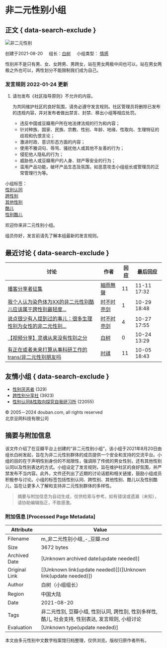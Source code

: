 # 非二元性别小组

## 正文 { data-search-exclude }


![非二元性别](https://img3.doubanio.com/view/group/sqxs/public/0c43cbccc86ae17.webp)

创建于2021-08-20     组长：[白树](https://www.douban.com/people/134136332/)     小组类型： [情感](/group/category?id=849)

性别并不是只有男、女、女跨男、男跨女，站在男女两极中间也可以，站在男女两极之外也可以，两性划分不能限制我们成为自己。

### 发言规则 2022-01-24 更新

1. 请勿发布《社区指导原则》不允许的内容。
   
   为共同维护社区的良好氛围，请务必遵守发言规则。社区管理员将删除已发布的违规内容，并对发布者做出禁言、封禁、移出小组等相应处罚。
   - 违反中国或豆瓣用户所在地法律法规的行为和内容；
   - 针对种族、国家、民族、宗教、性别、年龄、地缘、性取向、生理特征的歧视和仇恨言论；
   - 激进时政、意识形态方面的内容；
   - 使用不雅词句、辱骂、骚扰他人或其他不友善的行为；
   - 侵犯他人隐私的行为；
   - 威胁他人或豆瓣用户的人身、财产等安全的行为；
   - 滥用产品功能，破坏产品生态及氛围，如恶意攻击小组组长或管理员的正常管理行为等。

小组标签：  
[性别认同](https://www.douban.com/search?cat=1019&q=性别认同)  
[跨性别](https://www.douban.com/search?cat=1019&q=跨性别)  
[其他性别](https://www.douban.com/search?cat=1019&q=其他性别)  
[酷儿](https://www.douban.com/search?cat=1019&q=酷儿)  
[性别酷儿](https://www.douban.com/search?cat=1019&q=性别酷儿)

欢迎你来非二元性别小组。

组员你好，发言前请先了解本组最新的发言规则。

## 最近讨论 { data-search-exclude }

| 讨论 | 作者 | 回应 | 最后回应 |
|------|------|------|----------|
| [播客分享者征集](https://www.douban.com/group/topic/313737408/ "播客分享者征集") | [細雨無聲](https://www.douban.com/people/74143052/) | 11 | 11-11 17:32 |
| [我个人认为染色体为XX的非二元性别酷儿应该属于跨性别最轻度...](https://www.douban.com/group/topic/312822233/ "我个人认为染色体为XX的非二元性别酷儿应该属于跨性别最轻度的情况，和女同T有本质区别。") | [时不时亮剑](https://www.douban.com/people/1953474/) | 1 | 10-29 18:48 |
| [说点很少有人提到过的事儿：很多生理性别为女性的非二元性别...](https://www.douban.com/group/topic/313023865/ "说点很少有人提到过的事儿：很多生理性别为女性的非二元性别酷儿和跨性别者从小到大在女性群体里会遭遇孤立、排斥甚至霸凌。") | [时不时亮剑](https://www.douban.com/people/1953474/) | 4 | 10-27 17:55 |
| [【视频分享】灵魂从来没有性别之分](https://www.douban.com/group/topic/312906715/ "【视频分享】灵魂从来没有性别之分") | [白树](https://www.douban.com/people/134136332/) | 0 | 10-24 13:29 |
| [有正在或者未来打算从事科研工作的trans/非二元性别朋友吗](https://www.douban.com/group/topic/306252676/ "有正在或者未来打算从事科研工作的trans/非二元性别朋友吗") | [时祺](https://www.douban.com/people/194150196/) | 11 | 10-05 18:43 |

## 友情小组 { data-search-exclude }

- [性别厌恶者](https://www.douban.com/group/agender/) (329)
- [跨性别分享社](https://www.douban.com/group/642538/) (3923)
- [性别认同&性取向探究自我研习所](https://www.douban.com/group/Gender_identity/) (22055)

© 2005－2024 douban.com, all rights reserved  
北京豆网科技有限公司
<!-- tcd_original_link https://m.douban.com/group/729666/ -->


## 摘要与附加信息

<!-- tcd_abstract -->
该文件介绍了在豆瓣平台上创建的“非二元性别小组”，该小组于2021年8月20日由组长白树发起，旨在为非二元性别群体的成员提供一个安全和支持的交流平台。小组的目的在于声明性别身份的不局限性，强调除了传统的男女性别，还有其他性别认同以及性别表达的方式。小组设定了发言规则，旨在维护社区的良好氛围，并严禁发布不当内容。此外，文件还列出了近期的讨论话题和相关链接，鼓励小组成员积极参与讨论。小组的标签包括性别认同、跨性别、其他性别、酷儿以及性别酷儿，旨在让更多人了解和支持非二元性别群体的多样性。
<!-- tcd_abstract_end -->

> 摘要与附加信息为自动生成，仅供检索与参考。如有错误或遗漏（未知），请协助编辑指正，不胜感激。

### 附加信息 [Processed Page Metadata]

| Attribute       | Value                                  |
|-----------------|----------------------------------------|
| Filename        | m_非二元性别小组_-_豆瓣.md                             |
| Size            | 3672 bytes                           |
| Archived Date   | [Unknown archived date(update needed)]                             |
| Original Link   | [[Unknown link(update needed)]]([Unknown link(update needed)])                       |
| Author          | 白树（小组组长）                               |
| Region          | 中国大陆                               |
| Date            | 2021-08-20                                 |
| Tags            | 非二元性别, 豆瓣小组, 性别认同, 跨性别, 性别多样性, 酷儿, 社会支持, 性别表达, 发言规则, 小组讨论                                 |
| Evaluation            | [Unknown type(update needed)]                                 |
<!-- tcd_table_end -->

本文由多元性别中文数字档案馆归档整理，仅供浏览。版权归原作者所有。
